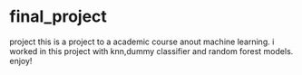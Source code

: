 # final_project
project
this is a project to a academic course anout machine learning.
i worked in this project with knn,dummy classifier and random forest models.
enjoy!
